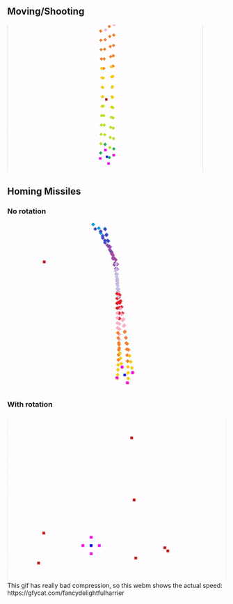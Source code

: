 ## Moving/Shooting
<img src="docs/shooting-moving.gif">

## Homing Missiles

### No rotation
<img src="docs/homing-missiles.gif" width="600" />

### With rotation
<img src="docs/homing-rotated-missiles.gif" width="600" />
This gif has really bad compression, so this webm shows the actual speed: https://gfycat.com/fancydelightfulharrier
